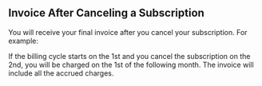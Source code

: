 ## Invoice After Canceling a Subscription

You will receive your final invoice after you cancel your subscription. For example:

If the billing cycle starts on the 1st and you cancel the subscription on the 2nd, you will be charged on the 1st of the following month. The invoice will include all the accrued charges.
